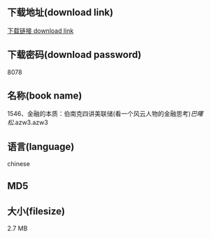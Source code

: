 ## 下载地址(download link)
[下载链接 download link](https://voluble-croquembouche-d321dc.netlify.app/?s=1546%E3%80%81%E9%87%91%E8%9E%8D%E7%9A%84%E6%9C%AC%E8%B4%A8%EF%BC%9A%E4%BC%AF%E5%8D%97%E5%85%8B%E5%9B%9B%E8%AE%B2%E7%BE%8E%E8%81%94%E5%82%A8%28%E7%9C%8B%E4%B8%80%E4%B8%AA%E9%A3%8E%E4%BA%91%E4%BA%BA%E7%89%A9%E7%9A%84%E9%87%91%E8%9E%8D%E6%80%9D%E8%80%83%29_%E5%B7%B4%E6%9B%99%E6%9D%BE_.azw3)

## 下载密码(download password)
8078

## 名称(book name)
1546、金融的本质：伯南克四讲美联储(看一个风云人物的金融思考)_巴曙松_.azw3.azw3

## 语言(language)
chinese

## MD5


## 大小(filesize)
2.7 MB
